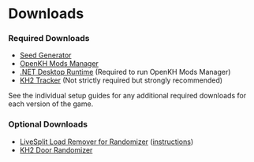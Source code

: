 # Downloads

### Required Downloads

* [Seed Generator](https://github.com/tommadness/KH2Randomizer/releases/latest/download/KH2.Randomizer.exe)
* [OpenKH Mods Manager](https://github.com/OpenKH/OpenKh/releases/download/latest/openkh.zip)
* [.NET Desktop Runtime](https://dotnet.microsoft.com/en-us/download/dotnet/thank-you/runtime-desktop-6.0.25-windows-x64-installer)
  (Required to run OpenKH Mods Manager)
* [KH2 Tracker](https://github.com/Dee-Ayy/KH2Tracker/releases/latest/download/KhTracker.exe) (Not strictly required but
  strongly recommended)
 
See the individual setup guides for any additional required downloads for each version of the game.

### Optional Downloads

* [LiveSplit Load Remover for Randomizer](https://github.com/aliosgaming/KH2FM_Load_Remover-FOR-RANDOMIZER/releases)
  ([instructions](https://github.com/aliosgaming/KH2FM_Load_Remover-FOR-RANDOMIZER/blob/main/README.md))
* [KH2 Door Randomizer](https://github.com/MainMemory/KH2DoorRando/releases/latest)
